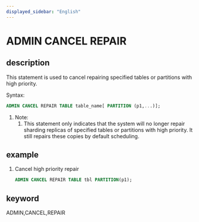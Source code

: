 ```yaml
---
displayed_sidebar: "English"
---
```


# ADMIN CANCEL REPAIR

## description

This statement is used to cancel repairing specified tables or partitions with high priority.

Syntax:

```sql
ADMIN CANCEL REPAIR TABLE table_name[ PARTITION (p1,...)];
```

1. Note:
   1. This statement only indicates that the system will no longer repair sharding replicas of specified tables or partitions with high priority. It still repairs these copies by default scheduling.

## example

1. Cancel high priority repair

    ```sql
    ADMIN CANCEL REPAIR TABLE tbl PARTITION(p1);
    ```

## keyword

ADMIN,CANCEL,REPAIR
